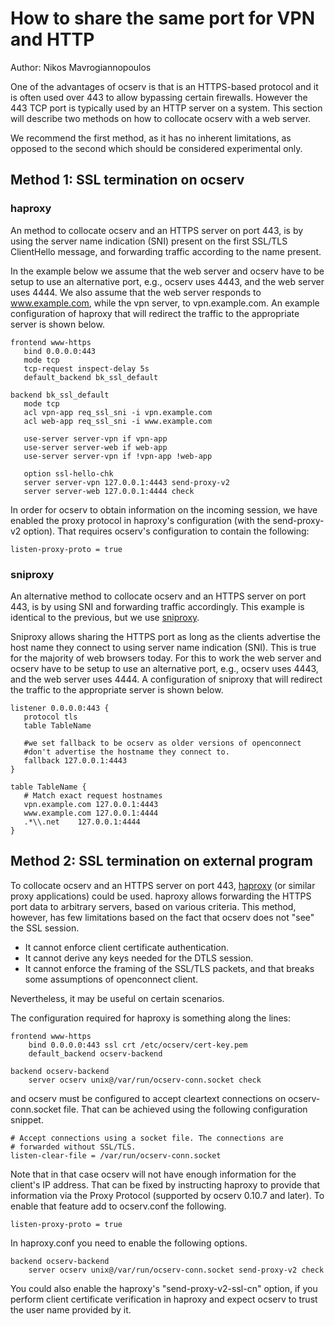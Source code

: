 # How to share the same port for VPN and HTTP

Author: Nikos Mavrogiannopoulos

One of the advantages of ocserv is that is an HTTPS-based protocol
and it is often used over 443 to allow bypassing certain firewalls.
However the 443 TCP port is typically used by an HTTP server
on a system. This section will describe two methods on how to collocate
ocserv with a web server.

We recommend the first method, as it has no inherent limitations, as
opposed to the second which should be considered experimental only.

## Method 1: SSL termination on ocserv
### haproxy

An method to collocate ocserv and an HTTPS server on port 443,
is by using the server name indication (SNI) present on the first SSL/TLS
ClientHello message, and forwarding traffic according to the name present.

In the example below we assume that the web server and ocserv have to be setup
to use an alternative port, e.g., ocserv uses 4443, and the web server uses
4444. We also assume that the web server responds to www.example.com, while
the vpn server, to vpn.example.com. An example configuration of haproxy that
will redirect the traffic to the appropriate server is shown below.

```
frontend www-https
   bind 0.0.0.0:443
   mode tcp
   tcp-request inspect-delay 5s
   default_backend bk_ssl_default

backend bk_ssl_default
   mode tcp
   acl vpn-app req_ssl_sni -i vpn.example.com
   acl web-app req_ssl_sni -i www.example.com

   use-server server-vpn if vpn-app
   use-server server-web if web-app
   use-server server-vpn if !vpn-app !web-app

   option ssl-hello-chk
   server server-vpn 127.0.0.1:4443 send-proxy-v2
   server server-web 127.0.0.1:4444 check
```

In order for ocserv to obtain information on the incoming session,
we have enabled the proxy protocol in haproxy's configuration (with
the send-proxy-v2 option). That requires ocserv's configuration to contain
the following:

```
listen-proxy-proto = true
```


### sniproxy

An alternative method to collocate ocserv and an HTTPS server on port 443,
is by using SNI and forwarding traffic accordingly. This example is
identical to the previous, but we use [sniproxy](https://github.com/dlundquist/sniproxy).

Sniproxy allows sharing the HTTPS port as long as the clients advertise
the host name they connect to using server name indication (SNI). This
is true for the majority of web browsers today. For this to work the web
server and ocserv have to be setup to use an alternative port, e.g.,
ocserv uses 4443, and the web server uses 4444. A configuration of sniproxy
that will redirect the traffic to the appropriate server is shown below.

``` 
listener 0.0.0.0:443 {
   protocol tls
   table TableName

   #we set fallback to be ocserv as older versions of openconnect 
   #don't advertise the hostname they connect to.
   fallback 127.0.0.1:4443
}

table TableName {
   # Match exact request hostnames
   vpn.example.com 127.0.0.1:4443
   www.example.com 127.0.0.1:4444
   .*\\.net    127.0.0.1:4444
}
```


## Method 2: SSL termination on external program

To collocate ocserv and an HTTPS server on port 443, 
[haproxy](http://www.haproxy.org/) (or similar proxy applications) could
be used. haproxy allows forwarding the HTTPS port data to arbitrary servers,
based on various criteria. This method, however, has few limitations based
on the fact that ocserv does not "see" the SSL session.
 * It cannot enforce client certificate authentication.
 * It cannot derive any keys needed for the DTLS session.
 * It cannot enforce the framing of the SSL/TLS packets, and that
   breaks some assumptions of openconnect client.

Nevertheless, it may be useful on certain scenarios.

The configuration required for haproxy is something along the lines:
```
frontend www-https
    bind 0.0.0.0:443 ssl crt /etc/ocserv/cert-key.pem
    default_backend ocserv-backend

backend ocserv-backend
    server ocserv unix@/var/run/ocserv-conn.socket check
```

and ocserv must be configured to accept cleartext connections on
ocserv-conn.socket file. That can be achieved using the following
configuration snippet.

```
# Accept connections using a socket file. The connections are
# forwarded without SSL/TLS.
listen-clear-file = /var/run/ocserv-conn.socket
```

Note that in that case ocserv will not have enough information
for the client's IP address. That can be fixed by instructing
haproxy to provide that information via the Proxy Protocol (supported
by ocserv 0.10.7 and later). To enable that feature add to ocserv.conf
the following.

```
listen-proxy-proto = true
```

In haproxy.conf you need to enable the following options.
```
backend ocserv-backend
    server ocserv unix@/var/run/ocserv-conn.socket send-proxy-v2 check
```

You could also enable the haproxy's "send-proxy-v2-ssl-cn" option, if
you perform client certificate verification in haproxy and expect
ocserv to trust the user name provided by it.


